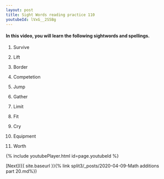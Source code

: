 ```yaml
---
layout: post
title: Sight Words reading practice 110
youtubeId: lVxG__2S5Bg
---
```

 
 
<h4> In this video, you will learn the following sightwords and spellings.</h4> 

1) Survive

2) Lift

3) Border

4) Competetion

5) Jump

6) Gather

7) Limit

8) Fit

9) Cry

10) Equipment

11) Worth






 
{% include youtubePlayer.html id=page.youtubeId %}
 
 

[Next]({{ site.baseurl }}{% link  split3/_posts/2020-04-09-Math additions part 20.md%})
 

